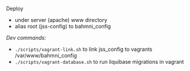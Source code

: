 Deploy
- under server (apache) www directory
- alias root (jss-config) to bahmni_config


*Dev commands:*
* `./scripts/vagrant-link.sh` to link jss_config to vagrants /var/www/bahmni_config
* `./scripts/vagrant-database.sh` to run liquibase migrations in vagrant 